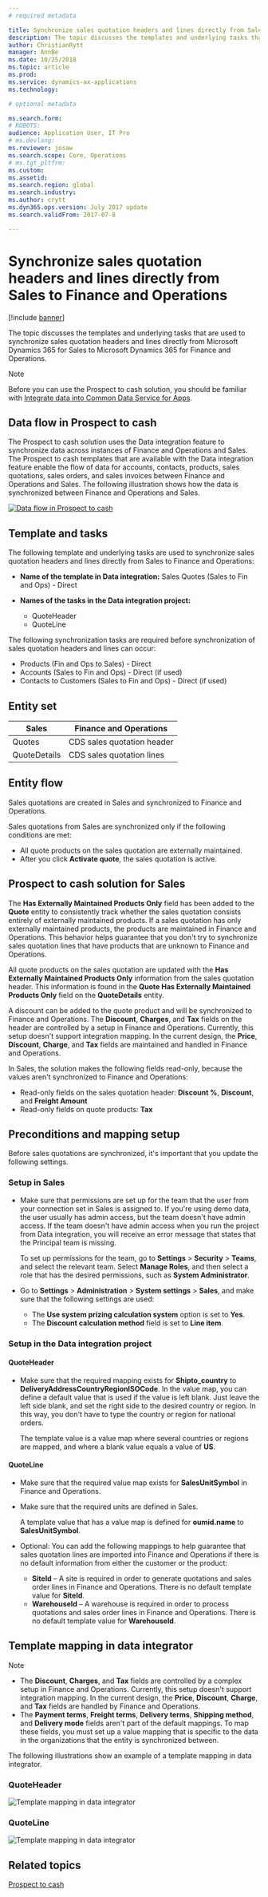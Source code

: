 ```yaml
---
# required metadata

title: Synchronize sales quotation headers and lines directly from Sales to Finance and Operations
description: The topic discusses the templates and underlying tasks that are used to synchronize sales quotation headers and lines directly from Microsoft Dynamics 365 for Sales to Microsoft Dynamics 365 for Finance and Operations. 
author: ChristianRytt
manager: AnnBe
ms.date: 10/25/2018
ms.topic: article
ms.prod: 
ms.service: dynamics-ax-applications
ms.technology: 

# optional metadata

ms.search.form: 
# ROBOTS: 
audience: Application User, IT Pro
# ms.devlang: 
ms.reviewer: josaw
ms.search.scope: Core, Operations
# ms.tgt_pltfrm: 
ms.custom: 
ms.assetid: 
ms.search.region: global
ms.search.industry: 
ms.author: crytt
ms.dyn365.ops.version: July 2017 update 
ms.search.validFrom: 2017-07-8

---
```


# Synchronize sales quotation headers and lines directly from Sales to Finance and Operations

[!include [banner](../includes/banner.md)]

The topic discusses the templates and underlying tasks that are used to synchronize sales quotation headers and lines directly from Microsoft Dynamics 365 for Sales to Microsoft Dynamics 365 for Finance and Operations.

> [!NOTE]
> Before you can use the Prospect to cash solution, you should be familiar with [Integrate data into Common Data Service for Apps](https://docs.microsoft.com/powerapps/administrator/data-integrator).

## Data flow in Prospect to cash

The Prospect to cash solution uses the Data integration feature to synchronize data across instances of Finance and Operations and Sales. The Prospect to cash templates that are available with the Data integration feature enable the flow of data for accounts, contacts, products, sales quotations, sales orders, and sales invoices between Finance and Operations and Sales. The following illustration shows how the data is synchronized between Finance and Operations and Sales.

[![Data flow in Prospect to cash](./media/prospect-to-cash-data-flow.png)](./media/prospect-to-cash-data-flow.png)

## Template and tasks

The following template and underlying tasks are used to synchronize sales quotation headers and lines directly from Sales to Finance and Operations:

- **Name of the template in Data integration:** Sales Quotes (Sales to Fin and Ops) - Direct
- **Names of the tasks in the Data integration project:**

    - QuoteHeader
    - QuoteLine

The following synchronization tasks are required before synchronization of sales quotation headers and lines can occur:

- Products (Fin and Ops to Sales) - Direct
- Accounts (Sales to Fin and Ops) - Direct (if used)
- Contacts to Customers (Sales to Fin and Ops) - Direct (if used)

## Entity set

| Sales        | Finance and Operations     |
|--------------|----------------------------|
| Quotes       | CDS sales quotation header |
| QuoteDetails | CDS sales quotation lines  |

## Entity flow

Sales quotations are created in Sales and synchronized to Finance and Operations.

Sales quotations from Sales are synchronized only if the following conditions are met:

- All quote products on the sales quotation are externally maintained.
- After you click **Activate quote**, the sales quotation is active.

## Prospect to cash solution for Sales

The **Has Externally Maintained Products Only** field has been added to the **Quote** entity to consistently track whether the sales quotation consists entirely of externally maintained products. If a sales quotation has only externally maintained products, the products are maintained in Finance and Operations. This behavior helps guarantee that you don't try to synchronize sales quotation lines that have products that are unknown to Finance and Operations.

All quote products on the sales quotation are updated with the **Has Externally Maintained Products Only** information from the sales quotation header. This information is found in the **Quote Has Externally Maintained Products Only** field on the **QuoteDetails** entity.

A discount can be added to the quote product and will be synchronized to Finance and Operations. The **Discount**, **Charges**, and **Tax** fields on the header are controlled by a setup in Finance and Operations. Currently, this setup doesn't support integration mapping. In the current design, the **Price**, **Discount**, **Charge**, and **Tax** fields are maintained and handled in Finance and Operations.

In Sales, the solution makes the following fields read-only, because the values aren't synchronized to Finance and Operations:

- Read-only fields on the sales quotation header: **Discount %**, **Discount**, and **Freight Amount**
- Read-only fields on quote products: **Tax**

## Preconditions and mapping setup

Before sales quotations are synchronized, it's important that you update the following settings.

### Setup in Sales

- Make sure that permissions are set up for the team that the user from your connection set in Sales is assigned to. If you're using demo data, the user usually has admin access, but the team doesn't have admin access. If the team doesn't have admin access when you run the project from Data integration, you will receive an error message that states that the Principal team is missing.

    To set up permissions for the team, go to **Settings** &gt; **Security** &gt; **Teams**, and select the relevant team. Select **Manage Roles**, and then select a role that has the desired permissions, such as **System Administrator**.

- Go to **Settings** &gt; **Administration** &gt; **System settings** &gt; **Sales**, and make sure that the following settings are used:

    - The **Use system prizing calculation system** option is set to **Yes**.
    - The **Discount calculation method** field is set to **Line item**.

### Setup in the Data integration project

#### QuoteHeader

- Make sure that the required mapping exists for **Shipto\_country** to **DeliveryAddressCountryRegionISOCode**. In the value map, you can define a default value that is used if the value is left blank. Just leave the left side blank, and set the right side to the desired country or region. In this way, you don't have to type the country or region for national orders.

    The template value is a value map where several countries or regions are mapped, and where a blank value equals a value of **US**.

#### QuoteLine

- Make sure that the required value map exists for **SalesUnitSymbol** in Finance and Operations.
- Make sure that the required units are defined in Sales.

    A template value that has a value map is defined for **oumid.name** to **SalesUnitSymbol**.

- Optional: You can add the following mappings to help guarantee that sales quotation lines are imported into Finance and Operations if there is no default information from either the customer or the product:

    - **SiteId** – A site is required in order to generate quotations and sales order lines in Finance and Operations. There is no default template value for **SiteId**.
    - **WarehouseId** – A warehouse is required in order to process quotations and sales order lines in Finance and Operations. There is no default template value for **WarehouseId**.

## Template mapping in data integrator

> [!NOTE]
> - The **Discount**, **Charges**, and **Tax** fields are controlled by a complex setup in Finance and Operations. Currently, this setup doesn't support integration mapping. In the current design, the **Price**, **Discount**, **Charge**, and **Tax** fields are handled by Finance and Operations.
> - The **Payment terms**, **Freight terms**, **Delivery terms**, **Shipping method**, and **Delivery mode** fields aren't part of the default mappings. To map these fields, you must set up a value mapping that is specific to the data in the organizations that the entity is synchronized between.

The following illustrations show an example of a template mapping in data integrator.

### QuoteHeader

![Template mapping in data integrator](./media/sales-quotation-direct-template-mapping-data-integrator-1.png)

### QuoteLine

![Template mapping in data integrator](./media/sales-quotation-direct-template-mapping-data-integrator-2.png)

## Related topics

[Prospect to cash](prospect-to-cash.md)

